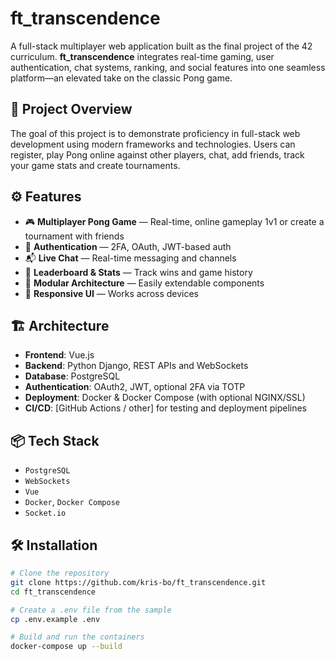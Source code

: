 # ft_transcendence

A full-stack multiplayer web application built as the final project of the 42 curriculum. **ft_transcendence** integrates real-time gaming, user authentication, chat systems, ranking, and social features into one seamless platform—an elevated take on the classic Pong game.

## 🧠 Project Overview

The goal of this project is to demonstrate proficiency in full-stack web development using modern frameworks and technologies. Users can register, play Pong online against other players, chat, add friends, track your game stats and create tournaments.

## ⚙️ Features

- 🎮 **Multiplayer Pong Game** — Real-time, online gameplay 1v1 or create a tournament with friends  
- 👤 **Authentication** — 2FA, OAuth, JWT-based auth  
- 📬 **Live Chat** — Real-time messaging and channels  
- 🏅 **Leaderboard & Stats** — Track wins and game history
- 🧱 **Modular Architecture** — Easily extendable components  
- 📱 **Responsive UI** — Works across devices  

## 🏗️ Architecture

- **Frontend**: Vue.js 
- **Backend**: Python Django, REST APIs and WebSockets  
- **Database**: PostgreSQL  
- **Authentication**: OAuth2, JWT, optional 2FA via TOTP  
- **Deployment**: Docker & Docker Compose (with optional NGINX/SSL)  
- **CI/CD**: [GitHub Actions / other] for testing and deployment pipelines  

## 📦 Tech Stack

- `PostgreSQL`  
- `WebSockets`  
- `Vue`
- `Docker`, `Docker Compose`  
- `Socket.io`  

## 🛠️ Installation

```bash
# Clone the repository
git clone https://github.com/kris-bo/ft_transcendence.git
cd ft_transcendence

# Create a .env file from the sample
cp .env.example .env

# Build and run the containers
docker-compose up --build
